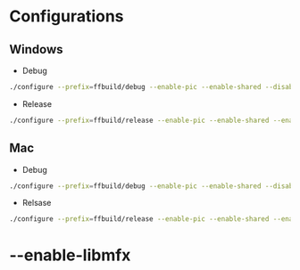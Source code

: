 # Configurations

## Windows

+ Debug
```sh
./configure --prefix=ffbuild/debug --enable-pic --enable-shared --disable-optimizations --enable-debug --disable-x86asm --extra-cflags=-g --disable-stripping --disable-doc --enable-runtime-cpudetect --disable-ptx-compression --disable-vulkan --disable-postproc --arch=x86_64 --enable-mediafoundation --toolchain=msvc
````

+ Release
```sh
./configure --prefix=ffbuild/release --enable-pic --enable-shared --enable-asm --enable-x86asm --disable-debug --enable-stripping --disable-doc --enable-runtime-cpudetect --disable-ptx-compression --disable-vulkan --disable-postproc --arch=x86_64 --enable-mediafoundation --toolchain=msvc
````

## Mac

+ Debug
```sh
./configure --prefix=ffbuild/debug --enable-pic --enable-shared --disable-optimizations --enable-debug --disable-x86asm --extra-cflags=-g --disable-stripping --disable-doc --enable-runtime-cpudetect --disable-ptx-compression --disable-vulkan --disable-postproc --arch=x86_64
````

+ Relsase
```sh
./configure --prefix=ffbuild/release --enable-pic --enable-shared --enable-asm --enable-x86asm --disable-debug --enable-stripping --disable-doc --enable-runtime-cpudetect --disable-ptx-compression --disable-vulkan --disable-postproc --arch=x86_64
````

#  --enable-libmfx 

<!-- + Debug
````
--toolchain=msvc --enable-pic --disable-doc --enable-debug --enable-runtime-cpudetect --enable-asm --enable-x86asm --target-os=win32 --enable-ffmpeg --disable-ffplay --enable-ffprobe --disable-alsa --enable-avcodec --enable-avdevice --enable-avformat --enable-avfilter --disable-postproc --enable-swresample --enable-swscale --disable-libaom --disable-libass --disable-avisynth --disable-bzlib --disable-libdav1d --disable-libfdk-aac --disable-libfontconfig --disable-libfreetype --disable-libfribidi --disable-iconv --disable-libilbc --disable-lzma --disable-libmp3lame --disable-libmodplug --disable-cuda --disable-nvenc --disable-nvdec  --disable-cuvid --disable-ffnvcodec --disable-opencl --disable-opengl --disable-libopenh264 --disable-libopenjpeg --disable-openssl --disable-libopus --disable-sdl2 --disable-libsnappy --disable-libsoxr 
--disable-libspeex --disable-libssh --disable-libtensorflow --disable-libtesseract --disable-libtheora --disable-libvorbis --disable-libvpx --disable-libwebp --disable-libx264 --disable-libx265 --disable-libxml2 --disable-zlib --disable-libsrt  --enable-cross-compile --arch=x86_64 --disable-static --enable-shared --extra-cflags=-DHAVE_UNISTD_H=0
````

+ Release
````

# FFmpeg with only Audio Decoders

Edited configuration options from [here](https://github.com/mcmtroffaes/ffmpeg-msvc-build/issues/5#issuecomment-817362553).

```sh
./configure --prefix=ffbuild/release --disable-everything  --enable-demuxer=image2 --enable-demuxer=aac --enable-demuxer=ac3 --enable-demuxer=aiff --enable-demuxer=ape --enable-demuxer=asf --enable-demuxer=au --enable-demuxer=avi --enable-demuxer=flac --enable-demuxer=flv --enable-demuxer=matroska --enable-demuxer=mov --enable-demuxer=m4v --enable-demuxer=mp3 --enable-demuxer='mpc*' --enable-demuxer=ogg --enable-demuxer='pcm*' --enable-demuxer=rm --enable-demuxer=shorten --enable-demuxer=tak --enable-demuxer=tta --enable-demuxer=wav --enable-demuxer=wv --enable-demuxer=xwma --enable-demuxer=dsf --enable-demuxer=dts --enable-demuxer=truehd --enable-decoder='aac*' --enable-decoder=ac3 --enable-decoder=alac --enable-decoder=als --enable-decoder=ape --enable-decoder='atrac*' --enable-decoder=eac3 --enable-decoder=flac --enable-decoder='gsm*' --enable-decoder='mp1*' --enable-decoder='mp2*' --enable-decoder='mp3*' --enable-decoder='mpc*' --enable-decoder=opus --enable-decoder='ra*' --enable-decoder=ralf --enable-decoder=shorten --enable-decoder=tak --enable-decoder=tta --enable-decoder=vorbis --enable-decoder=wavpack --enable-decoder='wma*' --enable-decoder='pcm*' --enable-decoder='dsd*' --enable-decoder=truehd --enable-decoder=mjpeg --enable-parser='aac*' --enable-parser=ac3 --enable-parser=cook --enable-parser=dca --enable-parser=flac --enable-parser=gsm --enable-parser=mpegaudio --enable-parser=tak --enable-parser=vorbis --enable-rpath --enable-pic --enable-shared --enable-asm --disable-debug --enable-stripping --disable-doc --enable-runtime-cpudetect --arch=arm64
```





-->

